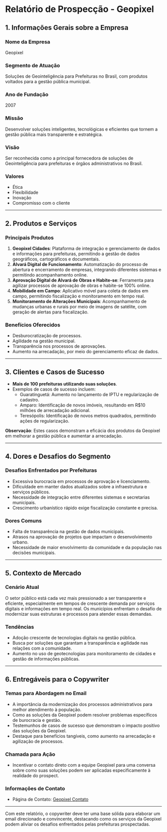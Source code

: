 # Relatório de Prospecção - Geopixel

## 1. Informações Gerais sobre a Empresa
### Nome da Empresa
Geopixel

### Segmento de Atuação
Soluções de Geointeligência para Prefeituras no Brasil, com produtos voltados para a gestão pública municipal.

### Ano de Fundação
2007

### Missão
Desenvolver soluções inteligentes, tecnológicas e eficientes que tornem a gestão pública mais transparente e estratégica.

### Visão
Ser reconhecida como a principal fornecedora de soluções de Geointeligência para prefeituras e órgãos administrativos no Brasil.

### Valores
- Ética
- Flexibilidade
- Inovação
- Compromisso com o cliente

---

## 2. Produtos e Serviços
### Principais Produtos
1. **Geopixel Cidades**: Plataforma de integração e gerenciamento de dados e informações para prefeituras, permitindo a gestão de dados geográficos, cartográficos e documentais.
2. **Alvará Digital de Funcionamento**: Automatização do processo de abertura e encerramento de empresas, integrando diferentes sistemas e permitindo acompanhamento online.
3. **Aprovação Digital de Alvará de Obras e Habite-se**: Ferramenta para agilizar processos de aprovação de obras e habite-se 100% online.
4. **Mobilidade em Campo**: Aplicativo móvel para coleta de dados em campo, permitindo fiscalização e monitoramento em tempo real.
5. **Monitoramento de Alterações Municipais**: Acompanhamento de mudanças urbanas e rurais por meio de imagens de satélite, com geração de alertas para fiscalização.

### Benefícios Oferecidos
- Desburocratização de processos.
- Agilidade na gestão municipal.
- Transparência nos processos de aprovações.
- Aumento na arrecadação, por meio do gerenciamento eficaz de dados.

---

## 3. Clientes e Casos de Sucesso
- **Mais de 100 prefeituras utilizando suas soluções**. 
- Exemplos de casos de sucesso incluem:
  - Guaratinguetá: Aumento no lançamento de IPTU e regularização de cadastro.
  - Amparo: Identificação de novos imóveis, resultando em R$10 milhões de arrecadação adicional.
  - Teresópolis: Identificação de novos metros quadrados, permitindo ações de regularização.

**Observação**: Estes casos demonstram a eficácia dos produtos da Geopixel em melhorar a gestão pública e aumentar a arrecadação.

---

## 4. Dores e Desafios do Segmento
### Desafios Enfrentados por Prefeituras
- Excessiva burocracia em processos de aprovação e licenciamento.
- Dificuldade em manter dados atualizados sobre a infraestrutura e serviços públicos.
- Necessidade de integração entre diferentes sistemas e secretarias municipais.
- Crescimento urbanístico rápido exige fiscalização constante e precisa.

### Dores Comuns
- Falta de transparência na gestão de dados municipais.
- Atrasos na aprovação de projetos que impactam o desenvolvimento urbano.
- Necessidade de maior envolvimento da comunidade e da população nas decisões municipais.

---

## 5. Contexto de Mercado
### Cenário Atual
O setor público está cada vez mais pressionado a ser transparente e eficiente, especialmente em tempos de crescente demanda por serviços digitais e informações em tempo real. Os municípios enfrentam o desafio de modernizar suas estruturas e processos para atender essas demandas.

### Tendências
- Adoção crescente de tecnologias digitais na gestão pública.
- Busca por soluções que garantam a transparência e agilidade nas relações com a comunidade.
- Aumento no uso de geotecnologias para monitoramento de cidades e gestão de informações públicas.

---

## 6. Entregáveis para o Copywriter
### Temas para Abordagem no Email
- A importância da modernização dos processos administrativos para melhor atendimento à população.
- Como as soluções da Geopixel podem resolver problemas específicos de burocracia e gestão.
- Testemunhos de casos de sucesso que demonstram o impacto positivo das soluções da Geopixel.
- Destaque para benefícios tangíveis, como aumento na arrecadação e agilização de processos.

### Chamada para Ação
- Incentivar o contato direto com a equipe Geopixel para uma conversa sobre como suas soluções podem ser aplicadas especificamente à realidade do prospect.

### Informações de Contato
- Página de Contato: [Geopixel Contato](https://www.geopixel.com.br/contato-geopixel)

---

Com este relatório, o copywriter deve ter uma base sólida para elaborar um email direcionado e convincente, destacando como os serviços da Geopixel podem aliviar os desafios enfrentados pelas prefeituras prospectadas.